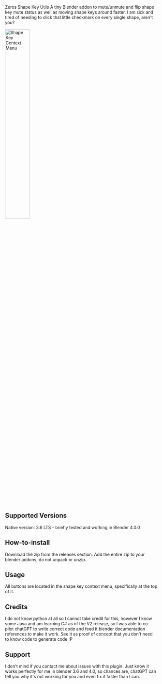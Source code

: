 Zeros Shape Key Utils
A tiny Blender addon to mute/unmute and flip shape key mute status as well as moving shape keys around faster. I am sick and tired of needing to click that little checkmark on every single shape, aren't you?

<img width="40%" alt="Shape Key Context Menu" src="https://i.imgur.com/QXCWjbk.png" />

## Supported Versions
Native version: 3.6 LTS - briefly tested and working in Blender 4.0.0

## How-to-install
Download the zip from the releases section. Add the entire zip to your blender addons, do not unpack or unzip.

## Usage
All buttons are located in the shape key context menu, specifically at the top of it.

## Credits
I do not know python at all so I cannot take credit for this, however I know some Java and am learning C# as of the V2 release, so I was able to co-pilot chatGPT to write correct code and feed it blender documentation references to make it work. See it as proof of concept that you don't need to know code to generate code :P

## Support
I don't mind if you contact me about issues with this plugin. Just know it works perfectly for me in blender 3.6 and 4.0, so chances are, chatGPT can tell you why it's not working for you and even fix it faster than I can.
